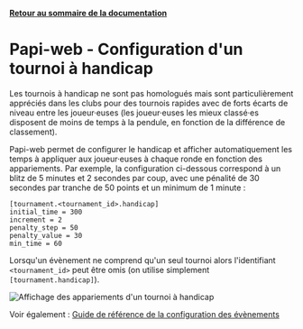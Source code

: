 **[Retour au sommaire de la documentation](../README.md)**

# Papi-web - Configuration d'un tournoi à handicap

Les tournois à handicap ne sont pas homologués mais sont particulièrement appréciés dans les clubs pour des tournois rapides avec de forts écarts de niveau entre les joueur·euses (les joueur·euses les mieux classé·es disposent de moins de temps à la pendule, en fonction de la différence de classement).

Papi-web permet de configurer le handicap et afficher automatiquement les temps à appliquer aux joueur·euses à chaque ronde en fonction des appariements. Par exemple, la configuration ci-dessous correspond à un blitz de 5 minutes et 2 secondes par coup, avec une pénalité de 30 secondes par tranche de 50 points et un minimum de 1 minute :

```
[tournament.<tournament_id>.handicap]
initial_time = 300
increment = 2
penalty_step = 50
penalty_value = 30
min_time = 60
```

Lorsqu'un évènement ne comprend qu'un seul tournoi alors l'identifiant `<tournament_id>` peut être omis (on utilise simplement `[tournament.handicap]`).

![Affichage des appariements d'un tournoi à handicap](images/handicap.jpg)

Voir également : [Guide de référence de la configuration des évènements](40-ref.md)

